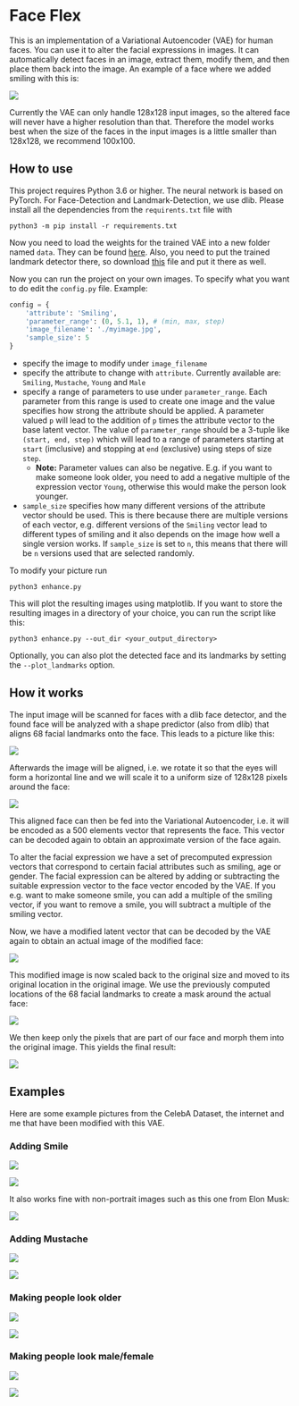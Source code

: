 # Face Flex

This is an implementation of a Variational Autoencoder (VAE) for human faces. You can use it to alter the facial expressions in images. It can automatically detect faces in an image, extract them, modify them, and then place them back into the image. An example of a face where we added smiling with this is:

![](./example_images/smile1.png)

Currently the VAE can only handle 128x128 input images, so the altered face will never have a higher resolution than that. Therefore the model works best when the size of the faces in the input images is a little smaller than 128x128, we recommend 100x100.

## How to use

This project requires Python 3.6 or higher. The neural network is based on PyTorch. For Face-Detection and Landmark-Detection, we use dlib. Please install all the dependencies from the `requirents.txt` file with

```
python3 -m pip install -r requirements.txt
```

Now you need to load the weights for the trained VAE into a new folder named `data`. They can be found [here](https://drive.google.com/file/d/1go_uplPQc0AcelbEwWz-3MO0rFxSgMsG/view?usp=sharing). Also, you need to put the trained landmark detector there, so download [this](https://drive.google.com/file/d/1pB3qjS1rrq8p_VkyPI6Goaa2e70E6XAW/view?usp=sharing) file and put it there as well.

Now you can run the project on your own images. To specify what you want to do edit the `config.py` file. Example:

```python
config = {
    'attribute': 'Smiling',
    'parameter_range': (0, 5.1, 1), # (min, max, step)
    'image_filename': './myimage.jpg',
    'sample_size': 5
}
```
- specify the image to modify under `image_filename`
- specify the attribute to change with `attribute`. Currently available are: `Smiling`, `Mustache`, `Young` and `Male`
- specify a range of parameters to use under `parameter_range`. Each parameter from this range is used to create one image and the value specifies how strong the attribute should be applied. A parameter valued  `p` will lead to the addition of `p` times the attribute vector to the base latent vector. The value of `parameter_range` should be a 3-tuple like `(start, end, step)` which will lead to a range of parameters starting at `start` (imclusive) and stopping at `end` (exclusive) using steps of size `step`.
    - **Note:** Parameter values can also be negative. E.g. if you want to make someone look older, you need to add a negative multiple of the expression vector `Young`, otherwise this would make the person look younger.
- `sample_size` specifies how many different versions of the attribute vector should be used. This is there because there are multiple versions of each vector, e.g. different versions of the `Smiling` vector lead to different types of smiling and it also depends on the image how well a single version works. If `sample_size` is set to `n`, this means that there will be `n` versions used that are selected randomly.

To modify your picture run

```
python3 enhance.py 
```

This will plot the resulting images using matplotlib. If you want to store the resulting images in a directory of your choice, you can run the script like this:

```
python3 enhance.py --out_dir <your_output_directory>
```

Optionally, you can also plot the detected face and its landmarks by setting the `--plot_landmarks` option.

## How it works

The input image will be scanned for faces with a dlib face detector, and the found face will be analyzed with a shape predictor (also from dlib) that aligns 68 facial landmarks onto the face. This leads to a picture like this:

![](./readme_images/landm.png)

Afterwards the image will be aligned, i.e. we rotate it so that the eyes will form a horizontal line and we will scale it to a uniform size of 128x128 pixels around the face:

![](./readme_images/aligned.png)

This aligned face can then be fed into the Variational Autoencoder, i.e. it will be encoded as a 500 elements vector that represents the face. This vector can be decoded again to obtain an approximate version of the face again.

To alter the facial expression we have a set of precomputed expression vectors that correspond to certain facial attributes such as smiling, age or gender. The facial expression can be altered by adding or subtracting the suitable expression vector to the face vector encoded by the VAE. If you e.g. want to make someone smile, you can add a multiple of the smiling vector, if you want to remove a smile, you will subtract a multiple of the smiling vector.

Now, we have a modified latent vector that can be decoded by the VAE again to obtain an actual image of the modified face:

![](./readme_images/encdec.png)

This modified image is now scaled back to the original size and moved to its original location in the original image. We use the previously computed locations of the 68 facial landmarks to create a mask around the actual face:

![](./readme_images/mask.png)

 We then keep only the pixels that are part of our face and morph them into the original image. This yields the final result:

![](./readme_images/final.bmp)

## Examples 

Here are some example pictures from the CelebA Dataset, the internet and me that have been modified with this VAE.

### Adding Smile

![](./example_images/smile2.png)

![](./example_images/smile3.png)

It also works fine with non-portrait images such as this one from Elon Musk:

![](./example_images/smile4.png)

### Adding Mustache

![](./example_images/mustache1.png)

![](./example_images/mustache3.png)

### Making people look older

![](./example_images/old2.png)

![](./example_images/old4.png)

### Making people look male/female

![](./example_images/male1.png)

![](./example_images/male2.png)